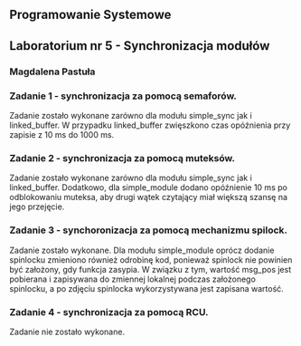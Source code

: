 ## Programowanie Systemowe
## Laboratorium nr 5 - Synchronizacja modułów
### Magdalena Pastuła

### Zadanie 1 - synchronizacja za pomocą semaforów.

Zadanie zostało wykonane zarówno dla modułu simple_sync jak i linked_buffer. W przypadku linked_buffer zwięszkono czas opóźnienia przy zapisie z 10 ms do 1000 ms.

### Zadanie 2 - synchronizacja za pomocą muteksów.

Zadanie zostało wykonane zarówno dla modułu simple_sync jak i linked_buffer. Dodatkowo, dla simple_module dodano opóźnienie 10 ms po odblokowaniu muteksa, aby drugi wątek czytający miał większą szansę na jego przejęcie.

### Zadanie 3 - synchoronizacja za pomocą mechanizmu spilock.

Zadanie zostało wykonane.
Dla modułu simple_module oprócz dodanie spinlocku zmieniono również odrobinę kod, ponieważ spinlock nie powinien być założony, gdy funkcja zasypia. W związku z tym, wartość msg_pos jest pobierana i zapisywana do zmiennej lokalnej podczas założonego spinlocku, a po zdjęciu spinlocka wykorzystywana jest zapisana wartość.


### Zadanie 4 - synchronizacja za pomocą RCU.

Zadanie nie zostało wykonane.
